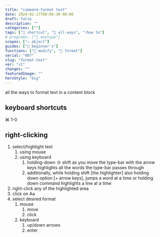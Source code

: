 ```yaml
---
title: "command-format text"
date: 2024-02-17T08:06:30-08:00
draft: false
description: ""
categories: [""]
tags: ["🎯 shortcut", "💠 all-ways", "❔how to"]
# programs: ["🦎 anytype"]
scopes: ["⚛️ object"]
guides: ["🐥 beginner's"]
functions: ["🔧 modify", "🕎 format"]
serial: "007"
slug: "format-text"
ver: "v1"
changes: ""
featuredImage: ""
heroStyle: "big"
---
```


<style>
.eo-footer {
  display: none;
}
</style>


all the ways to format text in a content block

## keyboard shortcuts
⌘ 1-0

## right-clicking
1. select/highlight text
    1. using mouse
    2. using keyboard
        1. holding-down ⇧ shift as you move the type-bar with the arrow keys highlights all the words the type-bar passes through
        2. additionally, while holding shift [the highlighter] also holding down option [+ arrow keys], jumps a word at a time or holding down command highlights a line at a time
2. right-click any of the highlighted area
3. click on Aa
4. select desired format
    1. mouse
        1. move
        2. click
    2. keyboard
        1. up/down arrows
        2. enter

##




<script async src="https://eomail6.com/form/c2f5dfcc-cdd7-11ee-a9b6-8f75e8c9b215.js" data-form="c2f5dfcc-cdd7-11ee-a9b6-8f75e8c9b215"></script>




<!-- scraps
~ ~ ~ ~ ~ ~ ~ ~ ~ ~ ~ ~ ~ ~ ~ ~ ~ ~ ~ ~ ~ ~ ~ ~ ~ ~ ~ ~
~ • ~ • ~ • ~ • ~ • ~ • ~ • ~ • ~ • ~ • ~ • ~ • ~ • ~ •
~ ~ ~ ~ ~ ~ ~ ~ ~ ~ ~ ~ ~ ~ ~ ~ ~ ~ ~ ~ ~ ~ ~ ~ ~ ~ ~ ~


-->
